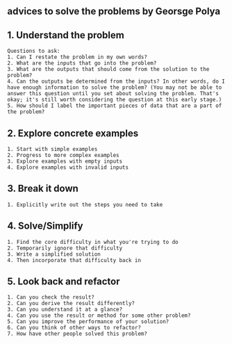 ## advices to solve the problems by Georsge Polya
## 1. Understand the problem
    Questions to ask:
    1. Can I restate the problem in my own words?
    2. What are the inputs that go into the problem?
    3. What are the outputs that should come from the solution to the problem?
    4. Can the outputs be determined from the inputs? In other words, do I have enough information to solve the problem? (You may not be able to answer this question until you set about solving the problem. That's okay; it's still worth considering the question at this early stage.)
    5. How should I label the important pieces of data that are a part of the problem?
## 2. Explore concrete examples
    1. Start with simple examples
    2. Progress to more complex examples
    3. Explore examples with empty inputs
    4. Explore examples with invalid inputs
## 3. Break it down
    1. Explicitly write out the steps you need to take
## 4. Solve/Simplify
    1. Find the core difficulty in what you're trying to do
    2. Temporarily ignore that difficulty
    3. Write a simplified solution
    4. Then incorporate that difficulty back in
## 5. Look back and refactor
    1. Can you check the result?
    2. Can you derive the result differently?
    3. Can you understand it at a glance?
    4. Can you use the result or method for some other problem?
    5. Can you improve the performance of your solution?
    6. Can you think of other ways to refactor?
    7. How have other people solved this problem?


